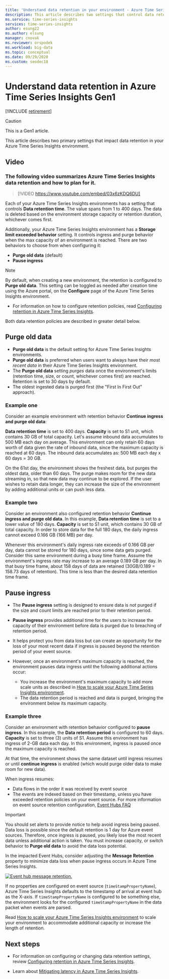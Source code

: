 ```yaml
---
title: 'Understand data retention in your environment - Azure Time Series Insight | Microsoft Docs'
description: This article describes two settings that control data retention in your Azure Time Series Insights environment.
ms.service: time-series-insights
services: time-series-insights
author: esung22
ms.author: elsung
manager: cnovak
ms.reviewer: orspodek
ms.workload: big-data
ms.topic: conceptual
ms.date: 09/29/2020
ms.custom: seodec18
---
```


# Understand data retention in Azure Time Series Insights Gen1

[!INCLUDE [retirement](../../includes/tsi-retirement.md)]

> [!CAUTION]
> This is a Gen1 article.

This article describes two primary settings that impact data retention in your Azure Time Series Insights environment.

## Video

### The following video summarizes Azure Time Series Insights data retention and how to plan for it.</br>

> [!VIDEO https://www.youtube.com/embed/03x6zKDQ6DU]

Each of your Azure Time Series Insights environments has a setting that controls **Data retention time**. The value spans from 1 to 400 days. The data is deleted based on the environment storage capacity or retention duration, whichever comes first.

Additionally, your Azure Time Series Insights environment has a **Storage limit exceeded behavior** setting. It controls ingress and purge behavior when the max capacity of an environment is reached. There are two behaviors to choose from when configuring it:

- **Purge old data** (default)
- **Pause ingress**

> [!NOTE]
> By default, when creating a new environment, the retention is configured to **Purge old data**. This setting can be toggled as needed after creation time using the Azure portal, on the **Configure** page of the Azure Time Series Insights environment.
>
> - For information on how to configure retention policies, read [Configuring retention in Azure Time Series Insights](time-series-insights-how-to-configure-retention.md).

Both data retention policies are described in greater detail below.

## Purge old data

- **Purge old data** is the default setting for Azure Time Series Insights environments.
- **Purge old data** is preferred when users want to always have their *most recent data* in their Azure Time Series Insights environment.
- The **Purge old data** setting *purges* data once the environment's limits (retention time, size, or count, whichever comes first) are reached. Retention is set to 30 days by default.
- The oldest ingested data is purged first (the "First In First Out" approach).

### Example one

Consider an example environment with retention behavior **Continue ingress and purge old data**:

**Data retention time** is set to 400 days. **Capacity** is set to S1 unit, which contains 30 GB of total capacity. Let's assume inbound data accumulates to 500 MB each day on average. This environment can only retain 60 days worth of data given the rate of inbound data, since the maximum capacity is reached at 60 days. The inbound data accumulates as: 500 MB each day x 60 days = 30 GB.

On the 61st day, the environment shows the freshest data, but purges the oldest data, older than 60 days. The purge makes room for the new data streaming in, so that new data may continue to be explored. If the user wishes to retain data longer, they can increase the size of the environment by adding additional units or can push less data.

### Example two

Consider an environment also configured retention behavior **Continue ingress and purge old data**. In this example, **Data retention time** is set to a lower value of 180 days. **Capacity** is set to S1 unit, which contains 30 GB of total capacity. In order to store data for the full 180 days, the daily ingress cannot exceed 0.166 GB (166 MB) per day.

Whenever this environment's daily ingress rate exceeds of 0.166 GB per day, data cannot be stored for 180 days, since some data gets purged. Consider this same environment during a busy time frame. Assume the environment's ingress rate may increase to an average 0.189 GB per day. In that busy time frame, about 158 days of data are retained (30GB/0.189 = 158.73 days of retention). This time is less than the desired data retention time frame.

## Pause ingress

- The **Pause ingress** setting is designed to ensure data is not purged if the size and count limits are reached prior to their retention period.
- **Pause ingress** provides additional time for the users to increase the capacity of their environment before data is purged due to breaching of retention period.
- It helps protect you from data loss but can create an opportunity for the loss of your most recent data if ingress is paused beyond the retention period of your event source.
- However, once an environment's maximum capacity is reached, the environment pauses data ingress until the following additional actions occur:

  - You increase the environment's maximum capacity to add more scale units as described in [How to scale your Azure Time Series Insights environment](time-series-insights-how-to-scale-your-environment.md).
  - The data retention period is reached and data is purged, bringing the environment below its maximum capacity.

### Example three

Consider an environment with retention behavior configured to **pause ingress**. In this example, the **Data retention period** is configured to 60 days. **Capacity** is set to three (3) units of S1. Assume this environment has ingress of 2-GB data each day. In this environment, ingress is paused once the maximum capacity is reached.

At that time, the environment shows the same dataset until ingress resumes or until **continue ingress** is enabled (which would purge older data to make room for new data).

When ingress resumes:

- Data flows in the order it was received by event source
- The events are indexed based on their timestamp, unless you have exceeded retention policies on your event source. For more information on event source retention configuration, [Event Hubs FAQ](../event-hubs/event-hubs-faq.yml)

> [!IMPORTANT]
> You should set alerts to provide notice to help avoid ingress being paused. Data loss is possible since the default retention is 1 day for Azure event sources. Therefore, once ingress is paused, you likely lose the most recent data unless additional action is taken. You must increase capacity, or switch behavior to **Purge old data** to avoid the data loss potential.

In the impacted Event Hubs, consider adjusting the **Message Retention** property to minimize data loss when pause ingress occurs in Azure Time Series Insights.

[![Event hub message retention.](media/time-series-insights-concepts-retention/event-hub-retention.png)](media/time-series-insights-concepts-retention/event-hub-retention.png#lightbox)

If no properties are configured on event source (`timeStampPropertyName`), Azure Time Series Insights defaults to the timestamp of arrival at event hub as the X-axis. If `timeStampPropertyName` is configured to be something else, the environment looks for the configured `timeStampPropertyName` in the data packet when events are parsed.

Read [How to scale your Azure Time Series Insights environment](time-series-insights-how-to-scale-your-environment.md) to scale your environment to accommodate additional capacity or increase the length of retention.

## Next steps

- For information on configuring or changing data retention settings, review [Configuring retention in Azure Time Series Insights](time-series-insights-how-to-configure-retention.md).

- Learn about [Mitigating latency in Azure Time Series Insights](time-series-insights-environment-mitigate-latency.md).

